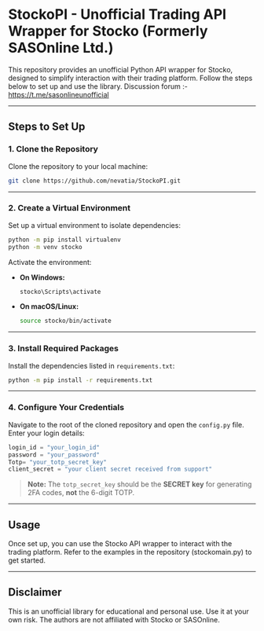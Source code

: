 # StockoPI - Unofficial Trading API Wrapper for Stocko (Formerly SASOnline Ltd.)

This repository provides an unofficial Python API wrapper for Stocko, designed to simplify interaction with their trading platform. Follow the steps below to set up and use the library.
Discussion forum :- https://t.me/sasonlineunofficial

---

## **Steps to Set Up**

### **1. Clone the Repository**

Clone the repository to your local machine:

```bash
git clone https://github.com/nevatia/StockoPI.git
```

---

### **2. Create a Virtual Environment**

Set up a virtual environment to isolate dependencies:

```bash
python -m pip install virtualenv
python -m venv stocko
```

Activate the environment:

- **On Windows:**
  ```bash
  stocko\Scripts\activate
  ```
- **On macOS/Linux:**
  ```bash
  source stocko/bin/activate
  ```

---

### **3. Install Required Packages**

Install the dependencies listed in `requirements.txt`:

```bash
python -m pip install -r requirements.txt
```

---

### **4. Configure Your Credentials**

Navigate to the root of the cloned repository and open the `config.py` file. Enter your login details:

```python
login_id = "your_login_id"
password = "your_password"
Totp= "your_totp_secret_key"
client_secret = "your client secret received from support"
```







> **Note:** The `totp_secret_key` should be the **SECRET key** for generating 2FA codes, **not** the 6-digit TOTP.

---

## **Usage**

Once set up, you can use the Stocko API wrapper to interact with the trading platform. Refer to the examples in the repository (stockomain.py) to get started.

---

## **Disclaimer**

This is an unofficial library for educational and personal use. Use it at your own risk. The authors are not affiliated with Stocko or SASOnline.

